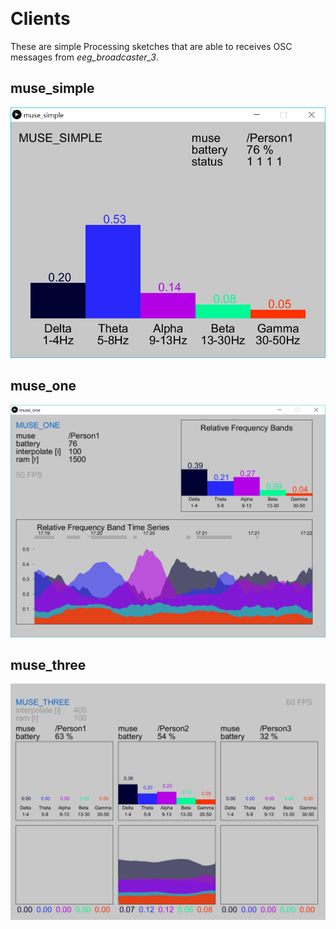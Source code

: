 ﻿﻿﻿﻿﻿﻿﻿﻿﻿﻿﻿﻿﻿﻿﻿﻿﻿﻿﻿﻿﻿﻿﻿﻿
# Clients

These are simple Processing sketches that are able to receives OSC messages from *eeg\_broadcaster\_3*.

## muse_simple
<img src="https://raw.githubusercontent.com/evsc/eegOSCworkshop/master/clients/_imgs/processing_muse_simple.png"/>

## muse_one
<img src="https://raw.githubusercontent.com/evsc/eegOSCworkshop/master/clients/_imgs/processing_muse_one.png"/>

## muse_three
<img src="https://raw.githubusercontent.com/evsc/eegOSCworkshop/master/clients/_imgs/processing_muse_three.png"/>

































